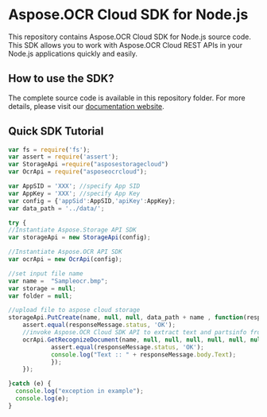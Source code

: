 # Aspose.OCR Cloud SDK for Node.js

This repository contains Aspose.OCR Cloud SDK for Node.js source code. This SDK allows you to work with Aspose.OCR Cloud REST APIs in your Node.js applications quickly and easily. 

## How to use the SDK?

The complete source code is available in this repository folder. For more details, please visit our [documentation website](http://www.aspose.com/docs/display/ocrcloud/How+to+Setup+Aspose.OCR+Cloud+SDK+for+Node.js).

## Quick SDK Tutorial
```javascript
var fs = require('fs');
var assert = require('assert');
var StorageApi =require("asposestoragecloud")
var OcrApi = require("asposeocrcloud");

var AppSID = 'XXX'; //specify App SID
var AppKey = 'XXX'; //specify App Key
var config = {'appSid':AppSID,'apiKey':AppKey};
var data_path = '../data/';

try {
//Instantiate Aspose.Storage API SDK
var storageApi = new StorageApi(config);

//Instantiate Aspose.OCR API SDK
var ocrApi = new OcrApi(config);

//set input file name
var name =  "Sampleocr.bmp";
var storage = null;
var folder = null;

//upload file to aspose cloud storage
storageApi.PutCreate(name, null, null, data_path + name , function(responseMessage) {
	assert.equal(responseMessage.status, 'OK');
	//invoke Aspose.OCR Cloud SDK API to extract text and partsinfo from an image
	ocrApi.GetRecognizeDocument(name, null, null, null, null, null, null, storage, folder, function(responseMessage) {
			assert.equal(responseMessage.status, 'OK');		
			console.log("Text :: " + responseMessage.body.Text);
			});
	});

}catch (e) {
  console.log("exception in example");
  console.log(e);
}
```